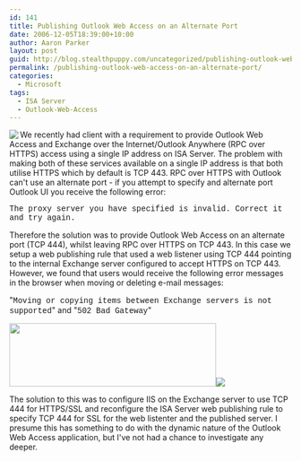 ```yaml
---
id: 141
title: Publishing Outlook Web Access on an Alternate Port
date: 2006-12-05T18:39:00+10:00
author: Aaron Parker
layout: post
guid: http://blog.stealthpuppy.com/uncategorized/publishing-outlook-web-access-on-an-alternate-port
permalink: /publishing-outlook-web-access-on-an-alternate-port/
categories:
  - Microsoft
tags:
  - ISA Server
  - Outlook-Web-Access
---
```

<img align="left" src="https://stealthpuppy.com/media/2006/12/exchange.png" />We recently had client with a requirement to provide Outlook Web Access and Exchange over the Internet/Outlook Anywhere (RPC over HTTPS) access using a single IP address on ISA Server. The problem with making both of these services available on a single IP address is that both utilise HTTPS which by default is TCP 443. RPC over HTTPS with Outlook can't use an alternate port - if you attempt to specify and alternate port Outlook UI you receive the following error:

<font face="courier new,courier">The proxy server you have specified is invalid. Correct it and try again.</font>

Therefore the solution was to provide Outlook Web Access on an alternate port (TCP 444), whilst leaving RPC over HTTPS on TCP 443. In this case we setup a web publishing rule that used a web listener using TCP 444 pointing to the internal Exchange server configured to accept HTTPS on TCP 443. However, we found that users would receive the following error messages in the browser when moving or deleting e-mail messages:

"<font face="courier new,courier">Moving or copying items between Exchange servers is not supported</font>" and "<font face="courier new,courier">502 Bad Gateway</font>"

<img border="0" width="369" src="https://stealthpuppy.com/media/2006/12/1000.14.220.OWAError1.PNG" height="113" style="width: 369px; height: 113px" /><img border="0" src="https://stealthpuppy.com/media/2006/12/1000.14.221.OWAError2.PNG" /> 

The solution to this was to configure IIS on the Exchange server to use TCP 444 for HTTPS/SSL and reconfigure the ISA Server web publishing rule to specify TCP 444 for SSL for the web listenter and the published server. I presume this has something to do with the dynamic nature of the Outlook Web Access application, but I've not had a chance to investigate any deeper.
